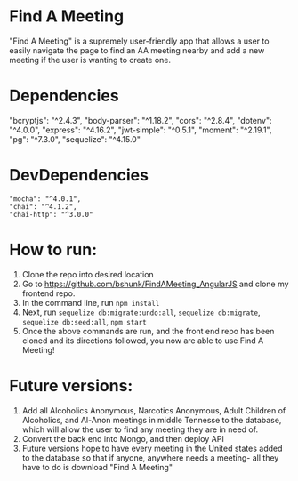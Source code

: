 # Find A Meeting

"Find A Meeting" is a supremely user-friendly app that allows a user to easily navigate the page to find an AA meeting nearby and add a new meeting if the user is wanting to create one.

# Dependencies  
   "bcryptjs": "^2.4.3",
   "body-parser": "^1.18.2",
   "cors": "^2.8.4",
   "dotenv": "^4.0.0",
   "express": "^4.16.2",
   "jwt-simple": "^0.5.1",
   "moment": "^2.19.1",
   "pg": "^7.3.0",
   "sequelize": "^4.15.0"

 # DevDependencies
    "mocha": "^4.0.1",
    "chai": "^4.1.2",
    "chai-http": "^3.0.0"

# How to run:

1. Clone the repo into desired location
2. Go to https://github.com/bshunk/FindAMeeting_AngularJS and clone my frontend repo.
3. In the command line, run ```npm install```
4. Next, run ```sequelize db:migrate:undo:all```, ```sequelize db:migrate```, ```sequelize db:seed:all```, ```npm start```
5. Once the above commands are run, and the front end repo has been cloned and its directions followed, you now are able to use Find A Meeting!


# Future versions:

1. Add all Alcoholics Anonymous, Narcotics Anonymous, Adult Children of Alcoholics, and Al-Anon meetings in middle Tennesse to the database, which will allow the user to find any meeting they are in need of.
2. Convert the back end into Mongo, and then deploy API
3. Future versions hope to have every meeting in the United states added to the database so that if anyone, anywhere needs a meeting- all they have to do is download "Find A Meeting"
